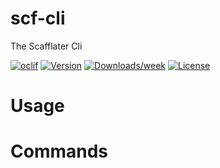 scf-cli
=======

The Scafflater Cli

[![oclif](https://img.shields.io/badge/cli-oclif-brightgreen.svg)](https://oclif.io)
[![Version](https://img.shields.io/npm/v/scf-cli.svg)](https://npmjs.org/package/scf-cli)
[![Downloads/week](https://img.shields.io/npm/dw/scf-cli.svg)](https://npmjs.org/package/scf-cli)
[![License](https://img.shields.io/npm/l/scf-cli.svg)](https://github.com/chicoribas/scf-cli/blob/master/package.json)

<!-- toc -->
# Usage
<!-- usage -->
# Commands
<!-- commands -->

